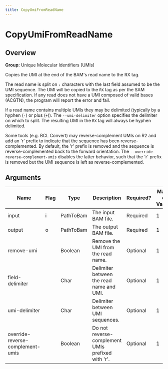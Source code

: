 ```yaml
---
title: CopyUmiFromReadName
---
```


# CopyUmiFromReadName

## Overview
**Group:** Unique Molecular Identifiers (UMIs)

Copies the UMI at the end of the BAM's read name to the RX tag.

The read name is split on `:` characters with the last field assumed to be the UMI sequence.  The UMI
will be copied to the `RX` tag as per the SAM specification.  If any read does not have a UMI composed of
valid bases (ACGTN), the program will report the error and fail.

If a read name contains multiple UMIs they may be delimited (typically by a hyphen (`-`) or plus (`+`)).
The `--umi-delimiter` option specifies the delimiter on which to split.  The resulting UMI in the `RX` tag
will always be hyphen delimited.

Some tools (e.g. BCL Convert) may reverse-complement UMIs on R2 and add an 'r' prefix to indicate that the sequence
has been reverse-complemented.  By default, the 'r' prefix is removed and the sequence is reverse-complemented
back to the forward orientation.   The `--override-reverse-complement-umis` disables the latter behavior, such that
the 'r' prefix is removed but the UMI sequence is left as reverse-complemented.

## Arguments

|Name|Flag|Type|Description|Required?|Max # of Values|Default Value(s)|
|----|----|----|-----------|---------|---------------|----------------|
|input|i|PathToBam|The input BAM file.|Required|1||
|output|o|PathToBam|The output BAM file.|Required|1||
|remove-umi||Boolean|Remove the UMI from the read name.|Optional|1|false|
|field-delimiter||Char|Delimiter between the read name and UMI.|Optional|1|:|
|umi-delimiter||Char|Delimiter between UMI sequences.|Optional|1|+|
|override-reverse-complement-umis||Boolean|Do not reverse-complement UMIs prefixed with 'r'.|Optional|1|false|

